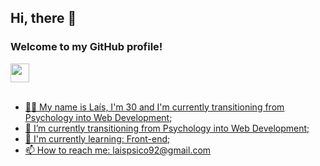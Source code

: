 ## Hi, there 👋 
### Welcome to my GitHub profile!

<div>
  <a href="https://www.linkedin.com/in/laís-de-lima-arantes/" />
  <img src="https://cdn.jsdelivr.net/gh/devicons/devicon/icons/linkedin/linkedin-original.svg" height="30" />
</div><br>

- 🙋‍♀️ My name is Laís, I'm 30 and I'm currently transitioning from Psychology into Web Development;
- 📔 I’m currently transitioning from Psychology into Web Development;
- 🌱 I'm currently learning: Front-end;
- 📫 How to reach me: laispsico92@gmail.com
